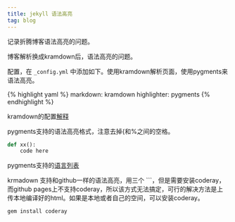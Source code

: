 ```yaml
---
title: jekyll 语法高亮
tag: blog
---
```


记录折腾博客语法高亮的问题。

<!--more-->

博客解析换成kramdown后，语法高亮的问题。

配置，在 `_config.yml` 中添加如下。使用kramdown解析页面，使用pygments来语法高亮。

{% highlight yaml %}
markdown: kramdown
highlighter: pygments
{% endhighlight %}

kramdown的配置[解释](http://kramdown.gettalong.org/options.html)

pygments支持的语法高亮格式，注意去掉{和%之间的空格。

~~~python
def xx():
    code here
~~~

pygments支持的[语言列表](http://pygments.org/languages/)


krmadown 支持和github一样的语法高亮，用三个 ```，但是需要安装coderay，而github pages上不支持coderay，所以该方式无法搞定，可行的解决方法是上传本地编译好的html。如果是本地或者自己的空间，可以安装coderay。

    gem install coderay


